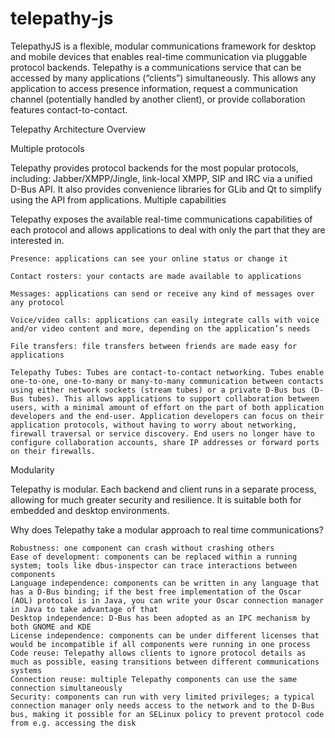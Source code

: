 # telepathy-js
TelepathyJS is a flexible, modular communications framework for desktop and mobile devices that enables real-time communication via pluggable protocol backends. Telepathy is a communications service that can be accessed by many applications (“clients”) simultaneously. This allows any application to access presence information, request a communication channel (potentially handled by another client), or provide collaboration features contact-to-contact.

Telepathy Architecture Overview

Multiple protocols

Telepathy provides protocol backends for the most popular protocols, including: Jabber/XMPP/Jingle, link-local XMPP, SIP and IRC via a unified D-Bus API. It also provides convenience libraries for GLib and Qt to simplify using the API from applications.
Multiple capabilities

Telepathy exposes the available real-time communications capabilities of each protocol and allows applications to deal with only the part that they are interested in.

    Presence: applications can see your online status or change it

    Contact rosters: your contacts are made available to applications

    Messages: applications can send or receive any kind of messages over any protocol

    Voice/video calls: applications can easily integrate calls with voice and/or video content and more, depending on the application’s needs

    File transfers: file transfers between friends are made easy for applications

    Telepathy Tubes: Tubes are contact-to-contact networking. Tubes enable one-to-one, one-to-many or many-to-many communication between contacts using either network sockets (stream tubes) or a private D-Bus bus (D-Bus tubes). This allows applications to support collaboration between users, with a minimal amount of effort on the part of both application developers and the end-user. Application developers can focus on their application protocols, without having to worry about networking, firewall traversal or service discovery. End users no longer have to configure collaboration accounts, share IP addresses or forward ports on their firewalls.

Modularity

Telepathy is modular. Each backend and client runs in a separate process, allowing for much greater security and resilience. It is suitable both for embedded and desktop environments.

Why does Telepathy take a modular approach to real time communications?

    Robustness: one component can crash without crashing others
    Ease of development: components can be replaced within a running system; tools like dbus-inspector can trace interactions between components
    Language independence: components can be written in any language that has a D-Bus binding; if the best free implementation of the Oscar (AOL) protocol is in Java, you can write your Oscar connection manager in Java to take advantage of that
    Desktop independence: D-Bus has been adopted as an IPC mechanism by both GNOME and KDE
    License independence: components can be under different licenses that would be incompatible if all components were running in one process
    Code reuse: Telepathy allows clients to ignore protocol details as much as possible, easing transitions between different communications systems
    Connection reuse: multiple Telepathy components can use the same connection simultaneously
    Security: components can run with very limited privileges; a typical connection manager only needs access to the network and to the D-Bus bus, making it possible for an SELinux policy to prevent protocol code from e.g. accessing the disk
